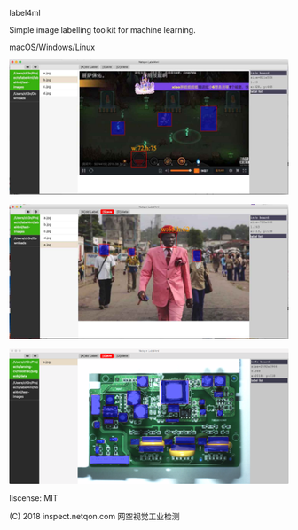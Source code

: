 label4ml

Simple image labelling toolkit for machine learning.

macOS/Windows/Linux

![](scrash/a.jpg)

![](scrash/b.jpg)

![](scrash/c.png)

liscense: MIT

(C) 2018 inspect.netqon.com 网空视觉工业检测